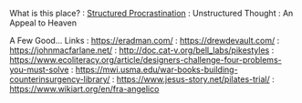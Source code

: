 
What is this place?
:	[Structured Procrastination](http://www.structuredprocrastination.com/)
:	Unstructured Thought
:	An Appeal to Heaven

A Few Good... Links
:	<https://eradman.com/>
:	<https://drewdevault.com/>
:	<https://johnmacfarlane.net/>
:	<http://doc.cat-v.org/bell_labs/pikestyles>
:	<https://www.ecoliteracy.org/article/designers-challenge-four-problems-you-must-solve>
:	<https://mwi.usma.edu/war-books-building-counterinsurgency-library/>
:	<https://www.jesus-story.net/pilates-trial/>
:	<https://www.wikiart.org/en/fra-angelico>